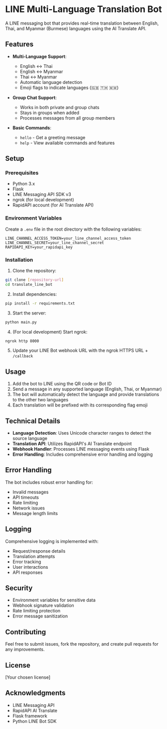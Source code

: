 # LINE Multi-Language Translation Bot

A LINE messaging bot that provides real-time translation between English, Thai, and Myanmar (Burmese) languages using the AI Translate API.

## Features

- **Multi-Language Support**:
  - English ↔️ Thai
  - English ↔️ Myanmar
  - Thai ↔️ Myanmar
  - Automatic language detection
  - Emoji flags to indicate languages (🇬🇧 🇹🇭 🇲🇲)

- **Group Chat Support**:
  - Works in both private and group chats
  - Stays in groups when added
  - Processes messages from all group members

- **Basic Commands**:
  - `hello` - Get a greeting message
  - `help` - View available commands and features

## Setup

### Prerequisites

- Python 3.x
- Flask
- LINE Messaging API SDK v3
- ngrok (for local development)
- RapidAPI account (for AI Translate API)

### Environment Variables

Create a `.env` file in the root directory with the following variables:

```env
LINE_CHANNEL_ACCESS_TOKEN=your_line_channel_access_token
LINE_CHANNEL_SECRET=your_line_channel_secret
RAPIDAPI_KEY=your_rapidapi_key
```

### Installation

1. Clone the repository:
```bash
git clone [repository-url]
cd translate_line_bot
```

2. Install dependencies:
```bash
pip install -r requirements.txt
```

3. Start the server:
```bash
python main.py
```

4. (For local development) Start ngrok:
```bash
ngrok http 8000
```

5. Update your LINE Bot webhook URL with the ngrok HTTPS URL + `/callback`

## Usage

1. Add the bot to LINE using the QR code or Bot ID
2. Send a message in any supported language (English, Thai, or Myanmar)
3. The bot will automatically detect the language and provide translations to the other two languages
4. Each translation will be prefixed with its corresponding flag emoji

## Technical Details

- **Language Detection**: Uses Unicode character ranges to detect the source language
- **Translation API**: Utilizes RapidAPI's AI Translate endpoint
- **Webhook Handler**: Processes LINE messaging events using Flask
- **Error Handling**: Includes comprehensive error handling and logging

## Error Handling

The bot includes robust error handling for:
- Invalid messages
- API timeouts
- Rate limiting
- Network issues
- Message length limits

## Logging

Comprehensive logging is implemented with:
- Request/response details
- Translation attempts
- Error tracking
- User interactions
- API responses

## Security

- Environment variables for sensitive data
- Webhook signature validation
- Rate limiting protection
- Error message sanitization

## Contributing

Feel free to submit issues, fork the repository, and create pull requests for any improvements.

## License

[Your chosen license]

## Acknowledgments

- LINE Messaging API
- RapidAPI AI Translate
- Flask framework
- Python LINE Bot SDK 
